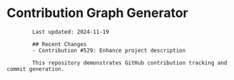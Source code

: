 # Contribution Graph Generator
            
            Last updated: 2024-11-19
            
            ## Recent Changes
            - Contribution #529: Enhance project description
            
            This repository demonstrates GitHub contribution tracking and commit generation.
        